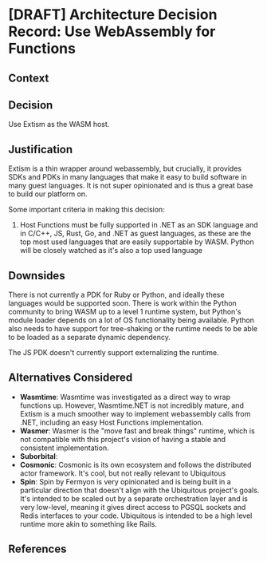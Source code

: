 # [DRAFT] Architecture Decision Record: Use WebAssembly for Functions

## Context



## Decision

Use Extism as the WASM host.


## Justification

Extism is a thin wrapper around webassembly, but crucially, it provides SDKs and PDKs in many languages that make it easy to build software in many guest languages.  It is not super opinionated and is thus a great base to build our platform on.

Some important criteria in making this decision:

1. Host Functions must be fully supported in .NET as an SDK language and in C/C++, JS, Rust, Go, and .NET as guest languages, as these are the top most used languages that are easily supportable by WASM.  Python will be closely watched as it's also a top used language

## Downsides

There is not currently a PDK for Ruby or Python, and ideally these languages would be supported soon.  There is work within the Python community to bring WASM up to a level 1 runtime system, but Python's module loader depends on a lot of OS functionality being available.  Python also needs to have support for tree-shaking or the runtime needs to be able to be loaded as a separate dynamic dependency.

The JS PDK doesn't currently support externalizing the runtime.

## Alternatives Considered

- **Wasmtime**: Wasmtime was investigated as a direct way to wrap functions up.  However, Wasmtime.NET is not incredibly mature, and Extism is a much smoother way to implement webassembly calls from .NET, including an easy Host Functions implementation.
- **Wasmer**: Wasmer is the "move fast and break things" runtime, which is not compatible with this project's vision of having a stable and consistent implementation.
- **Suborbital**:
- **Cosmonic**: Cosmonic is its own ecosystem and follows the distributed actor framework.  It's cool, but not really relevant to Ubiquitous
- **Spin**: Spin by Fermyon is very opinionated and is being built in a particular direction that doesn't align with the Ubiquitous project's goals.  It's intended to be scaled out by a separate orchestration layer and is very low-level, meaning it gives direct access to PGSQL sockets and Redis interfaces to your code.  Ubiquitous is intended to be a high level runtime more akin to something like Rails.

## References


